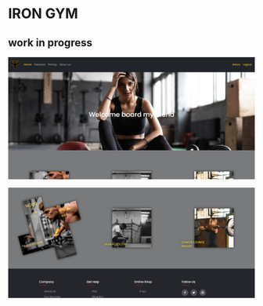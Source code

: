 <!-- IRON GYM -->

# IRON GYM

## work in progress

<a href="" align="center"><img src="./public/img/READMEPIC1.jpg" alt="" width="1080"></a>

<a href="" align="center"><img src="./public/img/READMEPIC2.jpg" alt="" width="1080"></a>
